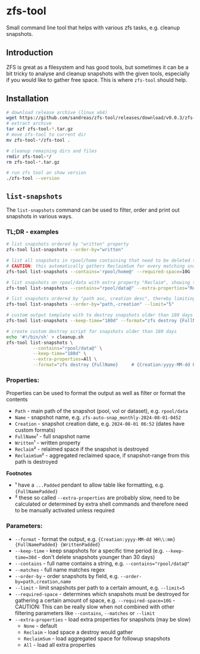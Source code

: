 # zfs-tool
Small command line tool that helps with various zfs tasks, e.g. cleanup snapshots.

## Introduction

ZFS is great as a filesystem and has good tools, but sometimes it can be a bit tricky to analyse and cleanup snapshots with the given tools, especially if you would like to gather free space. This is where `zfs-tool` should help.

## Installation

```bash
# download release archive (linux x64)
wget https://github.com/sandreas/zfs-tool/releases/download/v0.0.3/zfs-tool-0.0.3-linux-x64.tar.gz
# extract archive
tar xzf zfs-tool-*.tar.gz
# move zfs-tool to current dir
mv zfs-tool-*/zfs-tool .

# cleanup remaining dirs and files
rmdir zfs-tool-*/
rm zfs-tool-*.tar.gz

# run zfs tool an show version
./zfs-tool --version
```

## `list-snapshots`

The `list-snapshots` command can be used to filter, order and print out snapshots in various ways.

### TL;DR - examples

```bash
# list snapshots ordered by "written" property
zfs-tool list-snapshots --order-by="written"

# list all snapshots in rpool/home containing that need to be deleted to gather 1 GB space
# CAUTION: this automatically gathers ReclaimSum for every matching snapshot and may take long
zfs-tool list-snapshots --contains='rpool/home@' --required-space=10G --keep-time="30d"

# list snapshots on rpool/data with extra property "Reclaim", showing the space reclaimed after deletion
zfs-tool list-snapshots --contains="rpool/data@" --extra-properties="Reclaim"

# list snapshots ordered by "path asc, creation desc", thereby limiting to 5 newest snapshos per dataset
zfs-tool list-snapshots --order-by="path,-creation" --limit="5"

# custom output template with to destroy snapshots older than 180 days
zfs-tool list-snapshots --keep-time="180d" --format="zfs destroy {FullName}     # {Creation} {Written}"

# create custom destroy script for snapshots older than 180 days
echo '#!/bin/sh' > cleanup.sh
zfs-tool list-snapshots \
          --contains="rpool/data@" \
          --keep-time="180d" \
          --extra-properties=All \
          --format="zfs destroy {FullName}     # {Creation:yyyy-MM-dd HH\\:mm}  rcl: {ReclaimPadded} sum: {ReclaimSumPadded}" >> cleanup.sh

```
### Properties:

Properties can be used to format the output as well as filter or format the contents

- `Path` - main path of the snapshot (pool, vol or dataset), e.g. `rpool/data`
- `Name` - snapshot name, e.g. `zfs-auto-snap_monthly-2024-08-01-0452`
- `Creation` - snapshot creation date, e.g. `2024-08-01 06:52` (dates have custom formats)
- `FullName`¹ - full snapshot name
- `Written`¹ - written property
- `Reclaim`² - relaimed space if the snapshot is destroyed
- `ReclaimSum`² - aggregated reclaimed space, if snapshot-range from this path is destroyed

**Footnotes**
- ¹ have a `...Padded` pendant to allow table like formatting, e.g. `{FullNamePadded}`
- ² these so called `--extra-properties` are probably slow, need to be calculated or determined by extra shell commands and therefore need to be manually activated unless required

### Parameters:

- `--format` - format the output, e.g. `{Creation:yyyy-MM-dd HH\\:mm} {FullNamePadded} {WrittenPadded}`
- `--keep-time` - keep snapshots for a specific time period (e.g. `--keep-time=30d` - don't delete snapshots younger than 30 days)
- `--contains` - full name contains a string, e.g. `--contains="rpool/data@"`      
- `--matches` - full name matches regex
- `--order-by` - order snapshots by field, e.g. `--order-by=path,creation,name`
- `--limit` - limit snapshots per path to a certain amount, e.g. `--limit=5`
- `--required-space` - determines which snapshots must be destroyed for gathering a certain amount of space, e.g. `--required-space=10G` - CAUTION: This can be really slow when not combined with other filtering parameters like `--contains`, `--matches` or `--limit`
- `--extra-properties` - load extra properties for snapshots (may be slow)
  - `None` - default
  - `Reclaim` - load space a destroy would gather
  - `ReclaimSum` - load aggregated space for followup snapshots
  - `All` - load all extra properties